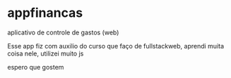 # appfinancas
aplicativo de controle de gastos (web)

Esse app fiz com auxilio do curso que faço de fullstackweb, aprendi muita coisa nele, utilizei muito js

espero que gostem
